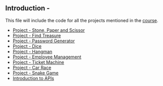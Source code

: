 ## Introduction -
This file will include the code for all the projects mentioned in the <a href='https://udemy.com/course/complete-python-in-hindi'> course</a>. 
- <a href="https://github.com/TechGram-Academy/Rock-Paper-Scissor-Python/blob/main/code.py"> Project - Stone, Paper and Scissor</a> 
- <a href="https://github.com/TechGram-Academy/project-find-treasure/blob/main/code.py"> Project - Find Treasure</a> 
- <a href="https://github.com/TechGram-Academy/project-password-generator-python/blob/main/code.py"> Project - Password Generator</a> 
- <a href="https://github.com/TechGram-Academy/project-dice"> Project - Dice</a> 
- <a href="https://github.com/TechGram-Academy/project-hangman-python"> Project - Hangman</a> 
- <a href="https://github.com/TechGram-Academy/employee-management-python"> Project - Employee Management</a> 
- <a href="https://github.com/TechGram-Academy/Ticket-Machine-Python"> Project - Ticket Machine</a> 
- <a href="https://github.com/TechGram-Academy/car-race-python-turtle"> Project - Car Race</a> 
- <a href="https://github.com/TechGram-Academy/Snake-Game-Python"> Project - Snake Game</a> 
- <a href="https://github.com/TechGram-Academy/Flask-course-in-hindi/blob/master/1.%20Introduction%20to%20APIs.md"> Introduction to APIs</a>



















